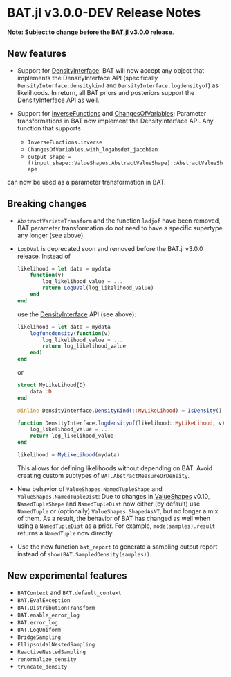 BAT.jl v3.0.0-DEV Release Notes
===============================

**Note: Subject to change before the BAT.jl v3.0.0 release**.


New features
------------

* Support for [DensityInterface](https://github.com/JuliaMath/DensityInterface.jl): BAT will now accept any object that implements the DensityInterface API (specifically `DensityInterface.densitykind` and `DensityInterface.logdensityof`) as likelihoods. In return, all BAT priors and posteriors support the DensityInterface API as well.

* Support for [InverseFunctions](https://github.com/JuliaMath/InverseFunctions.jl) and [ChangesOfVariables](https://github.com/JuliaMath/ChangesOfVariables.jl): Parameter transformations in BAT now implement the DensityInterface API. Any function that supports

    * `InverseFunctions.inverse`
    * `ChangesOfVariables.with_logabsdet_jacobian`
    * `output_shape = f(input_shape::ValueShapes.AbstractValueShape)::AbstractValueShape`

can now be used as a parameter transformation in BAT.


Breaking changes
----------------

* `AbstractVariateTransform` and the function `ladjof` have been removed, BAT parameter transformation do not need to have a specific supertype any longer (see above).

* `LogDVal` is deprecated soon and removed before the BAT.jl v3.0.0 release. Instead of

  ```julia
  likelihood = let data = mydata
      function(v)
          log_likelihood_value = ...
          return LogDVal(log_likelihood_value)
      end
  end
  ```

  use the [DensityInterface](https://github.com/JuliaMath/DensityInterface.jl) API (see above):

  ```julia
  likelihood = let data = mydata
      logfuncdensity(function(v)
          log_likelihood_value = ...
          return log_likelihood_value
      end)
  end
  ```

  or

  ```julia
  struct MyLikeLihood{D}
      data::D
  end

  @inline DensityInterface.DensityKind(::MyLikeLihood) = IsDensity()

  function DensityInterface.logdensityof(likelihood::MyLikeLihood, v)
      log_likelihood_value = ...
      return log_likelihood_value
  end

  likelihood = MyLikeLihood(mydata)
  ```

  This allows for defining likelihoods without depending on BAT. Avoid creating custom subtypes of `BAT.AbstractMeasureOrDensity`.

* New behavior of `ValueShapes.NamedTupleShape` and  `ValueShapes.NamedTupleDist`: Due to changes in [ValueShapes](https://github.com/oschulz/ValueShapes.jl) v0.10, `NamedTupleShape` and `NamedTupleDist` now either (by default) use `NamedTuple` or (optionally) `ValueShapes.ShapedAsNT`, but no longer a mix of them. As a result, the behavior of BAT has changed as well when using a `NamedTupleDist` as a prior. For example, `mode(samples).result` returns a `NamedTuple` now directly.

* Use the new function `bat_report` to generate a sampling output report instead of `show(BAT.SampledDensity(samples))`.


New experimental features
-------------------------

* `BATContext` and `BAT.default_context`
* `BAT.EvalException`
* `BAT.DistributionTransform`
* `BAT.enable_error_log`
* `BAT.error_log`
* `BAT.LogUniform`
* `BridgeSampling`
* `EllipsoidalNestedSampling`
* `ReactiveNestedSampling`
* `renormalize_density`
* `truncate_density`
